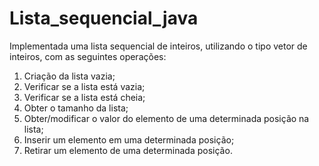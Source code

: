 # Lista_sequencial_java
Implementada uma lista sequencial de inteiros, utilizando o tipo vetor de inteiros, com as
seguintes operações:
1. Criação da lista vazia;
2. Verificar se a lista está vazia;
3. Verificar se a lista está cheia;
4. Obter o tamanho da lista;
5. Obter/modificar o valor do elemento de uma determinada
posição na lista;
6. Inserir um elemento em uma determinada posição;
7. Retirar um elemento de uma determinada posição.
